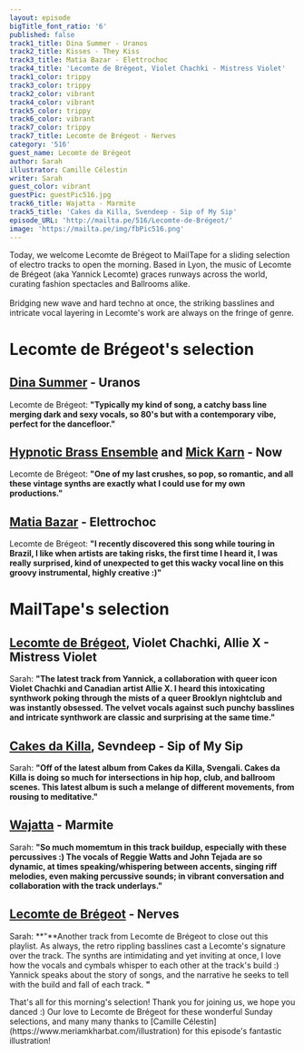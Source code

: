 ```yaml
---
layout: episode
bigTitle_font_ratio: '6'
published: false
track1_title: Dina Summer - Uranos
track2_title: Kisses - They Kiss
track3_title: Matia Bazar - Elettrochoc
track4_title: 'Lecomte de Brégeot, Violet Chachki - Mistress Violet'
track1_color: trippy
track3_color: trippy
track2_color: vibrant
track4_color: vibrant
track5_color: trippy
track6_color: vibrant
track7_color: trippy
track7_title: Lecomte de Brégeot - Nerves
category: '516'
guest_name: Lecomte de Brégeot
author: Sarah
illustrator: Camille Célestin
writer: Sarah
guest_color: vibrant
guestPic: guestPic516.jpg
track6_title: Wajatta - Marmite
track5_title: 'Cakes da Killa, Svendeep - Sip of My Sip'
episode_URL: 'http://mailta.pe/516/Lecomte-de-Brégeot/'
image: 'https://mailta.pe/img/fbPic516.png'
---
```

<p id="introduction"> Today, we welcome Lecomte de Brégeot to MailTape for a sliding selection of electro tracks to open the morning. Based in Lyon, the music of Lecomte de Brégeot (aka Yannick Lecomte) graces runways across the world, curating fashion spectacles and Ballrooms alike. 
  <br><br>
Bridging new wave and hard techno at once, the striking basslines and intricate vocal layering in Lecomte's work are always on the fringe of genre. 
</p>

# Lecomte de Brégeot's selection

## [Dina Summer](https://rogerdoyle1.bandcamp.com/) - Uranos
Lecomte de Brégeot: **"**Typically my kind of song, a catchy bass line merging dark and sexy vocals, so 80's but with a contemporary vibe, perfect for the dancefloor.**"**

## [Hypnotic Brass Ensemble](http://www.yoshihirohanno.com/discography/) and [Mick Karn](https://mickkarn.net/) - Now
Lecomte de Brégeot: **"**One of my last crushes, so pop, so romantic, and all these vintage synths are exactly what I could use for my own productions.**"**

## [Matia Bazar](https://johnpowellmusic.com/) - Elettrochoc
Lecomte de Brégeot: **"**I recently discovered this song while touring in Brazil, I like when artists are taking risks, the first time I heard it, I was really surprised, kind of unexpected to get this wacky vocal line on this groovy instrumental, highly creative :)**"**

# MailTape's selection

## [Lecomte de Brégeot](https://infinitebisous.bandcamp.com/album/any-day-now), Violet Chachki, Allie X - Mistress Violet
Sarah: **"**The latest track from Yannick, a collaboration with queer icon Violet Chachki and Canadian artist Allie X. I heard this intoxicating synthwork poking through the mists of a queer Brooklyn nightclub and was instantly obsessed. The velvet vocals against such punchy basslines and intricate synthwork are classic and surprising at the same time.**"**

## [Cakes da Killa](https://paul.mycpanel.princeton.edu/compositions-sorted.html), Sevndeep - Sip of My Sip
Sarah: **"**Off of the latest album from Cakes da Killa, Svengali. Cakes da Killa is doing so much for intersections in hip hop, club, and ballroom scenes. This latest album is such a melange of different movements, from rousing to meditative.**"**

## [Wajatta](https://omnigardens.bandcamp.com/) - Marmite
Sarah: **"**So much momemtum in this track buildup, especially with these percussives :) The vocals of Reggie Watts and John Tejada are so dynamic, at times speaking/whispering between accents, singing riff melodies, even making percussive sounds; in vibrant conversation and collaboration with the track underlays.**"**

## [Lecomte de Brégeot](https://elorisaxl.bandcamp.com/album/the-blue-of-distance) - Nerves
Sarah: **"**Another track from Lecomte de Brégeot to close out this playlist. As always, the retro rippling basslines cast a Lecomte's signature over the track. The synths are intimidating and yet inviting at once, I love how the vocals and cymbals whisper to each other at the track's build :) Yannick speaks about the story of songs, and the narrative he seeks to tell with the build and fall of each track. **"**

<p id="outroduction">That's all for this morning's selection! Thank you for joining us, we hope you danced :) Our love to Lecomte de Brégeot for these wonderful Sunday selections, and many many thanks to [Camille Célestin](https://www.meriamkharbat.com/illustration) for this episode's fantastic illustration!</p>
